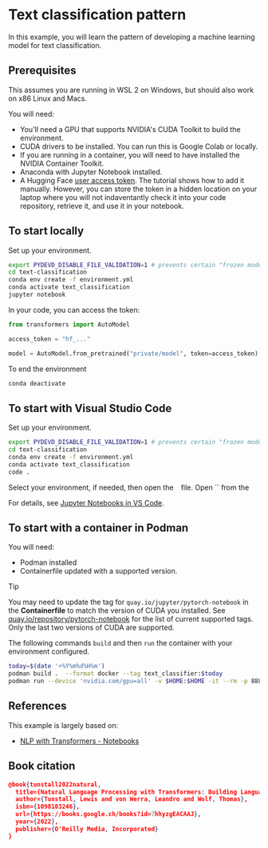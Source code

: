 # Text classification pattern

In this example, you will learn the pattern of developing a machine learning model for text classification.

## Prerequisites

This assumes you are running in WSL 2 on Windows, but should also work on x86 Linux and Macs. 

You will need:

- You'll need a GPU that supports NVIDIA's CUDA Toolkit to build the environment.
- CUDA drivers to be installed. You can run this is Google Colab or locally. 
- If you are running in a container, you will need to have installed the NVIDIA Container Toolkit.
- Anaconda with Jupyter Notebook installed.
- A Hugging Face [user access token](https://huggingface.co/docs/hub/en/security-tokens). The tutorial shows how to add it manually. However, you can store the token in a hidden location on your laptop where you will not indaventantly check it into your code repository, retrieve it, and use it in your notebook.


## To start locally

Set up your environment.

```bash
export PYDEVD_DISABLE_FILE_VALIDATION=1 # prevents certain "frozen modules" warnings in Notebooks
cd text-classification
conda env create -f environment.yml
conda activate text_classification
jupyter notebook
```

In your code, you can access the token:

```python
from transformers import AutoModel

access_token = "hf_..."

model = AutoModel.from_pretrained("private/model", token=access_token)
```

To end the environment

```bash
conda deactivate 
```

## To start with Visual Studio Code

Set up your environment.

```bash
export PYDEVD_DISABLE_FILE_VALIDATION=1 # prevents certain "frozen modules" warnings in Notebooks
cd text-classification
conda env create -f environment.yml
conda activate text_classification
code .
```

Select your environment, if needed, then open the ` ` file.
Open `` from the 

For details, see [Jupyter Notebooks in VS Code](https://code.visualstudio.com/docs/datascience/jupyter-notebooks).

## To start with a container in Podman

You will need:

- Podman installed
- Containerfile updated with a supported version.

> [!TIP] 
> You may need to update the tag for `quay.io/jupyter/pytorch-notebook` in the **Containerfile** to match the version of CUDA you installed. See [quay.io/repository/pytorch-notebook](https://quay.io/repository/jupyter/pytorch-notebook?tab=tags) for the list of current supported tags. Only the last two versions of CUDA are supported.

The following commands `build` and then `run` the container with your environment configured.

```bash
today=$(date '+%Y%m%d%H%m') 
podman build .  --format docker --tag text_classifier:$today 
podman run --device 'nvidia.com/gpu=all' -v $HOME:$HOME -it --rm -p 8888:8888 text_classifier:$today
```





## References

This example is largely based on:

- [NLP with Transformers - Notebooks](https://github.com/nlp-with-transformers/notebooks/blob/main/02_classification.ipynb)

## Book citation

```json
@book{tunstall2022natural,
  title={Natural Language Processing with Transformers: Building Language Applications with Hugging Face},
  author={Tunstall, Lewis and von Werra, Leandro and Wolf, Thomas},
  isbn={1098103246},
  url={https://books.google.ch/books?id=7hhyzgEACAAJ},
  year={2022},
  publisher={O'Reilly Media, Incorporated}
}
```